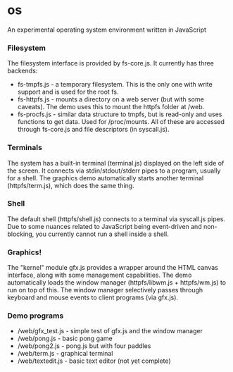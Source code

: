 # os
An experimental operating system environment written in JavaScript

### Filesystem
The filesystem interface is provided by fs-core.js. It currently has three backends:
* fs-tmpfs.js - a temporary filesystem. This is the only one with write support and is used for the root fs.
* fs-httpfs.js - mounts a directory on a web server (but with some caveats). The demo uses this to mount the httpfs folder at /web.
* fs-procfs.js - similar data structure to tmpfs, but is read-only and uses functions to get data. Used for /proc/mounts.
All of these are accessed through fs-core.js and file descriptors (in syscall.js).

### Terminals
The system has a built-in terminal (terminal.js) displayed on the left side of the screen. It connects via stdin/stdout/stderr pipes to a program, usually for a shell.
The graphics demo automatically starts another terminal (httpfs/term.js), which does the same thing.

### Shell
The default shell (httpfs/shell.js) connects to a terminal via syscall.js pipes. Due to some nuances related to JavaScript being event-driven and non-blocking, you currently cannot run a shell inside a shell.

### Graphics!
The "kernel" module gfx.js provides a wrapper around the HTML canvas interface, along with some management capabilities.
The demo automatically loads the window manager (httpfs/libwm.js + httpfs/wm.js) to run on top of this. The window manager selectively passes through keyboard and mouse events to client programs (via gfx.js).

### Demo programs
* /web/gfx_test.js - simple test of gfx.js and the window manager
* /web/pong.js - basic pong game
* /web/pong2.js - pong.js but with four paddles
* /web/term.js - graphical terminal
* /web/textedit.js - basic text editor (not yet complete)
